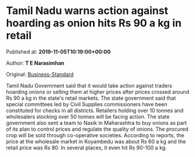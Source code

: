 
# Tamil Nadu warns action against hoarding as onion hits Rs 90 a kg in retail

Published at: **2019-11-05T10:19:00+00:00**

Author: **T E Narasimhan**

Original: [Business-Standard](https://www.business-standard.com/article/current-affairs/tamil-nadu-warns-action-against-hoarding-as-onion-hits-rs-90-a-kg-in-retail-119110500936_1.html)

Tamil Nadu Government said that it would take action against traders hoarding onions or selling them at higher prices after prices crossed around Rs 90 a kg in the state's retail markets. The state government said that special committees led by Civil Supplies commissioners have been constituted for checks in all districts. Retailers holding over 10 tonnes and wholesalers stocking over 50 tonnes will be facing action. The state government also sent a team to Nasik in Maharashtra to buy onions as part of its plan to control prices and regulate the quality of onions. The procured crop will be sold through co-operative societies. According to reports, the price at the wholesale market in Koyambedu was about Rs 60 a kg and the retail price was Rs 80. In several places, it even hit Rs 90-100 a kg.

